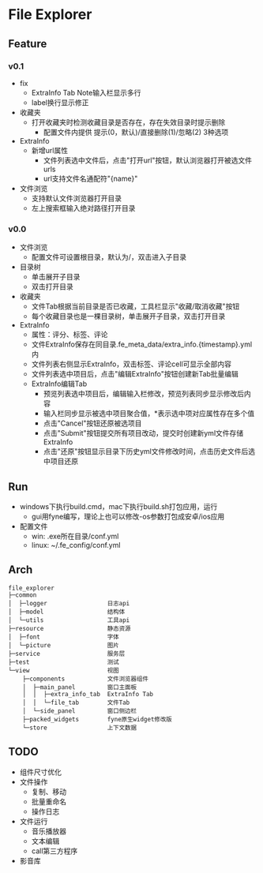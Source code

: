 # File Explorer

## Feature
### v0.1
* fix
  * ExtraInfo Tab Note输入栏显示多行
  * label换行显示修正
* 收藏夹
  * 打开收藏夹时检测收藏目录是否存在，存在失效目录时提示删除
    * 配置文件内提供 提示(0，默认)/直接删除(1)/忽略(2) 3种选项
* ExtraInfo
  * 新增url属性
    * 文件列表选中文件后，点击"打开url"按钮，默认浏览器打开被选文件urls
    * url支持文件名通配符"{name}"
* 文件浏览
  * 支持默认文件浏览器打开目录
  * 左上搜索框输入绝对路径打开目录
### v0.0
* 文件浏览
  * 配置文件可设置根目录，默认为/，双击进入子目录
* 目录树
  * 单击展开子目录
  * 双击打开目录
* 收藏夹
  * 文件Tab根据当前目录是否已收藏，工具栏显示"收藏/取消收藏"按钮
  * 每个收藏目录也是一棵目录树，单击展开子目录，双击打开目录
* ExtraInfo
  * 属性：评分、标签、评论
  * 文件ExtraInfo保存在同目录.fe_meta_data/extra_info.{timestamp}.yml内
  * 文件列表右侧显示ExtraInfo，双击标签、评论cell可显示全部内容
  * 文件列表选中项目后，点击"编辑ExtraInfo"按钮创建新Tab批量编辑
  * ExtraInfo编辑Tab
    * 预览列表选中项目后，编辑输入栏修改，预览列表同步显示修改后内容
    * 输入栏同步显示被选中项目聚合值，*表示选中项对应属性存在多个值
    * 点击"Cancel"按钮还原被选项目
    * 点击"Submit"按钮提交所有项目改动，提交时创建新yml文件存储ExtraInfo
    * 点击"还原"按钮显示目录下历史yml文件修改时间，点击历史文件后选中项目还原





## Run
* windows下执行build.cmd，mac下执行build.sh打包应用，运行
  * gui用fyne编写，理论上也可以修改-os参数打包成安卓/ios应用
* 配置文件
  * win: .exe所在目录/conf.yml
  * linux: ~/.fe_config/conf.yml

## Arch
```
file_explorer
├─common
│  ├─logger                 日志api
│  ├─model                  结构体
│  └─utils                  工具api
├─resource                  静态资源
│  ├─font                   字体
│  └─picture                图片
├─service                   服务层
├─test                      测试
└─view                      视图
    ├─components            文件浏览器组件
    │  ├─main_panel         窗口主面板
    │  │  ├─extra_info_tab  ExtraInfo Tab
    │  │  └─file_tab        文件Tab
    │  └─side_panel         窗口侧边栏
    ├─packed_widgets        fyne原生widget修改版
    └─store                 上下文数据
```

## TODO
* 组件尺寸优化
* 文件操作
  * 复制、移动
  * 批量重命名
  * 操作日志
* 文件运行
  * 音乐播放器
  * 文本编辑
  * call第三方程序
* 影音库
